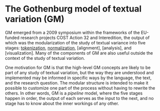 # The Gothenburg model of textual variation (GM)

GM emerged from a 2009 symposium within the frameworks of the EU-funded research projects COST Action 32 and Interedition, the output of which was the modularization of the study of textual variance into five stages: [tokenization](tokenization.md), [normalization](normalization.md), [alignment], [analysis], and [visualization]. Many of the components of GM are also useful outside the context of the study of textual variation.

One motivation for GM is that the high-level GM concepts are likely to be part of any study of textual variation, but the way they are understood and implemented may be informed in specific ways by the language, the text, and the research question. The modular structure is intended to make it possible to customize one part of the process without having to rewrite the others. In other words, GM is a _pipeline_ model, where the five stages happen in order, the output of each serves as the input to the next, and no stage has to know about the inner workings of any other. 
